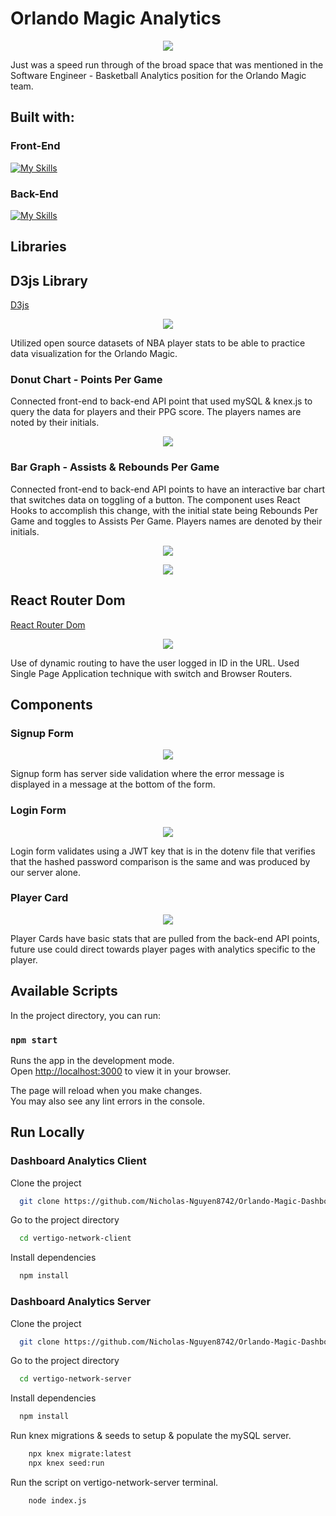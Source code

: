 # Orlando Magic Analytics

<p align="center">
  <a href="https://skillicons.dev">
    <img src='./public/logo192.png' />
  </a>
</p>

Just was a speed run through of the broad space that was mentioned in the Software Engineer - Basketball Analytics position for the Orlando Magic team.  

## Built with: 

### Front-End
[![My Skills](https://skillicons.dev/icons?i=react,js,sass )](https://skillicons.dev)

### Back-End
[![My Skills](https://skillicons.dev/icons?i=express,mysql,nodejs)](https://skillicons.dev)

## Libraries

## D3js Library
[D3js](https://d3js.org/)

<p align="center">
    <img src='./src/assets/readme/d3.svg' />
</p>

Utilized open source datasets of NBA player stats to be able to practice data visualization for the Orlando Magic. 

### Donut Chart - Points Per Game
Connected front-end to back-end API point that used mySQL & knex.js to query the data for players and their PPG score. The players names are noted by their initials.
<p align="center">
    <img src='./src/assets/readme/PPG-3Djs.PNG' />
</p>

### Bar Graph - Assists & Rebounds Per Game 
Connected front-end to back-end API points to have an interactive bar chart that switches data on toggling of a button. The component uses React Hooks to accomplish this change, with the initial state being Rebounds Per Game and toggles to Assists Per Game. Players names are denoted by their initials.
<p align="center">
    <img src='./src/assets/readme/BarRPG.PNG' />
</p>
<p align="center">
    <img src='./src/assets/readme/BarAPG.PNG' />
</p>

## React Router Dom
[React Router Dom](https://v5.reactrouter.com/web/guides/quick-start)

<p align="center">
    <img src='./src/assets/readme/reactRouterDom.png' />
</p>

Use of dynamic routing to have the user logged in ID in the URL. Used Single Page Application technique with switch and Browser Routers.

## Components
### Signup Form
<p align="center">
    <img src='./src/assets/readme/SignupForm.PNG' />
</p>
Signup form has server side validation where the error message is displayed in a message at the bottom of the form.

### Login Form 
<p align="center">
    <img src='./src/assets/readme/LoginForm.PNG' />
</p>
Login form validates using a JWT key that is in the dotenv file that verifies that the hashed password comparison is the same and was produced by our server alone.

### Player Card
<p align="center">
    <img src='./src/assets/readme/PlayerCard.PNG' />
</p>
Player Cards have basic stats that are pulled from the back-end API points, future use could direct towards player pages with analytics specific to the player.


## Available Scripts

In the project directory, you can run:

### `npm start`

Runs the app in the development mode.\
Open [http://localhost:3000](http://localhost:3000) to view it in your browser.

The page will reload when you make changes.\
You may also see any lint errors in the console.

## Run Locally

### Dashboard Analytics Client
Clone the project

```bash
  git clone https://github.com/Nicholas-Nguyen8742/Orlando-Magic-Dashboard
```

Go to the project directory

```bash
  cd vertigo-network-client
```

Install dependencies

```bash
  npm install
```
### Dashboard Analytics Server
Clone the project

```bash
  git clone https://github.com/Nicholas-Nguyen8742/Orlando-Magic-Dashboard-Server
```

Go to the project directory

```bash
  cd vertigo-network-server
```

Install dependencies

```bash
  npm install
```

Run knex migrations & seeds to setup & populate the mySQL server.
```bash
    npx knex migrate:latest
    npx knex seed:run
```

Run the script on vertigo-network-server terminal.
```bash
    node index.js
```



